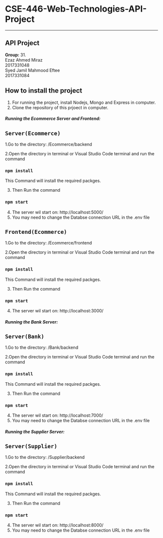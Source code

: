# CSE-446-Web-Technologies-API-Project
**********************
 API Project
 -----------------
 **Group:** 31.
 <br />
 Ezaz Ahmed Miraz<br />
       2017331048<br />
       Syed Jamil Mahmood Eftee<br />
       2017331084<br />
       
How to install the project
---------------------------
1. For running the project, install Nodejs, Mongo and Express in computer.
2. Clone the repository of this prjoect in computer.

##### Running the Ecommerce Server and Frontend:

## `Server(Ecommerce)`

1.Go to the directory: /Ecommerce/backend

2.Open the directory in terminal or Visual Studio Code terminal and run the command

  ### `npm install`
 
This Command will install the required packges.
 
3. Then Run the command 
 
  ### `npm start`
 
4. The server wil start on: http://localhost:5000/
5. You may need to change the Databse connection URL in the .env file

## `Frontend(Ecommerce)`

1.Go to the directory: /Ecommerce/frontend

2.Open the directory in terminal or Visual Studio Code terminal and run the command

  ### `npm install`
 
This Command will install the required packges.
 
3. Then Run the command 
 
  ### `npm start`
 
4. The server wil start on: http://localhost:3000/


##### Running the Bank Server:

## `Server(Bank)`

1.Go to the directory: /Bank/backend

2.Open the directory in terminal or Visual Studio Code terminal and run the command

  ### `npm install`
 
This Command will install the required packges.
 
3. Then Run the command 
 
  ### `npm start`
 
4. The server wil start on: http://localhost:7000/
5. You may need to change the Databse connection URL in the .env file

##### Running the Supplier Server:

## `Server(Supplier)`

1.Go to the directory: /Supplier/backend

2.Open the directory in terminal or Visual Studio Code terminal and run the command

  ### `npm install`
 
This Command will install the required packges.
 
3. Then Run the command 
 
  ### `npm start`
 
4. The server wil start on: http://localhost:8000/
5. You may need to change the Databse connection URL in the .env file


